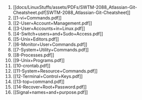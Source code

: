 1. [[docs/LinuxStuffs/assets/PDFs/SWTM-2088_Atlassian-Git-Cheatsheet.pdf|SWTM-2088_Atlassian-Git-Cheatsheet]]
2. [[1-vi+Commands.pdf]]
3. [[2-User+Account+Management.pdf]]
4. [[3-User+Accounts+in+Linux.pdf]]
5. [[4-Switch+users+and+Sudo+Access.pdf]]
6. [[5-Unix+Editors.pdf]]
7. [[6-Monitor+User+Commands.pdf]]
8. [[7-System+Utility+Commands.pdf]]
9. [[8-Processes.pdf]]
10. [[9-Unix+Programs.pdf]]
11. [[10-crontab.pdf]]
12. [[11-System+Resource+Commands.pdf]]
13. [[12-Terminal+Control+Keys.pdf]]
14. [[13-top+command.pdf]]
15. [[14-Recover+Root+Password.pdf]]
16. [[Signal+names+and+purpose.pdf]]

